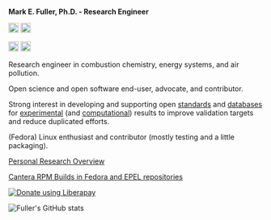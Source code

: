 **Mark E. Fuller, Ph.D. - Research Engineer**

<img src="https://img.shields.io/badge/If it has to be fast-It has to be FORTRAN-yellow" height="20" alt="FORTRAN"/>
<a href="https://pgp.mit.edu/pks/lookup?search=mark.e.fuller%40gmx.de&op=index"><img src="https://img.shields.io/badge/PGP-73F1%20A30C%20BDF4%20DB4B%20C75F%20FD0F%20D599%20E76C%20FFCA%20BF60-blue" height="20" alt="PGP key"/>

<a href="https://matrix.to/#/@mefuller:matrix.org"><img src="https://img.shields.io/badge/Matrix-@fuller:one.ems.host-blue" height="20" alt="Matrix"/></a>
<a rel="me" href="https://fosstodon.org/@fuller"></a><img src="https://img.shields.io/badge/Mastodon-@fuller@fosstodon.org-blue" height="20" alt="Matrix"/></a>


<p>
Research engineer in combustion chemistry, energy systems, and air pollution.

Open science and open software end-user, advocate, and contributor.

Strong interest in developing and supporting open [standards](https://github.com/pr-omethe-us/PyKED) and [databases](https://github.com/jiweiqi/CollectionOfMechanisms) for [experimental](https://github.com/pr-omethe-us/ChemKED-database) (and [computational](https://github.com/TCKDB)) results to improve validation targets and reduce duplicated efforts.

(Fedora) Linux enthusiast and contributor (mostly testing and a little packaging).
</p>

[Personal Research Overview](https://mefuller.github.io)

[Cantera RPM Builds in Fedora and EPEL repositories](https://src.fedoraproject.org/rpms/cantera)

<noscript><a href="https://liberapay.com/fuller/donate"><img alt="Donate using Liberapay" src="https://liberapay.com/assets/widgets/donate.svg"></a></noscript>

![Fuller's GitHub stats](https://github-readme-stats.vercel.app/api?username=mefuller&theme=default&show_icons=true)



